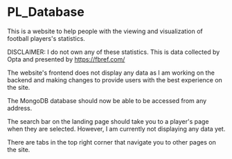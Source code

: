 # PL_Database
This is a website to help people with the viewing and visualization of football players's statistics.

DISCLAIMER: I do not own any of these statistics. This is data collected by Opta and presented by https://fbref.com/ 

The website's frontend does not display any data as I am working on the backend and making changes to provide users with the best experience on the site. 

The MongoDB database should now be able to be accessed from any address.

The search bar on the landing page should take you to a player's page when they are selected. However, I am currently not displaying any data yet.

There are tabs in the top right corner that navigate you to other pages on the site.

